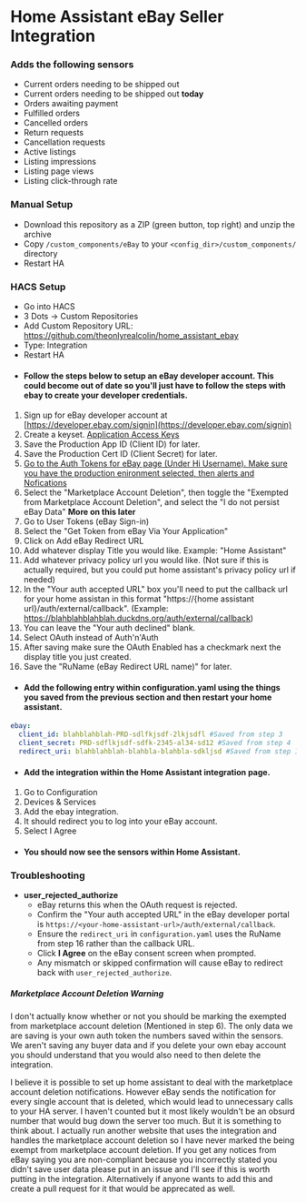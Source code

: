 # Home Assistant eBay Seller Integration


### Adds the following sensors
* Current orders needing to be shipped out
* Current orders needing to be shipped out <strong>today</strong>
* Orders awaiting payment
* Fulfilled orders
* Cancelled orders
* Return requests
* Cancellation requests
* Active listings
* Listing impressions
* Listing page views
* Listing click-through rate

### Manual Setup

* Download this repository as a ZIP (green button, top right) and unzip the archive
* Copy `/custom_components/eBay` to your `<config_dir>/custom_components/` directory
* Restart HA

### HACS Setup
* Go into HACS
* 3 Dots -> Custom Repositories
* Add Custom Repository URL: https://github.com/theonlyrealcolin/home_assistant_ebay
* Type: Integration
* Restart HA

- #### Follow the steps below to setup an eBay developer account. This could become out of date so you'll just have to follow the steps with ebay to create your developer credentials. 
1. Sign up for eBay developer account at [https://developer.ebay.com/signin](https://developer.ebay.com/signin)
2. Create a keyset. [Application Access Keys](https://developer.ebay.com/my/keys)
3. Save the Production App ID (Client ID) for later.
4. Save the Production Cert ID (Client Secret) for later.
5. [Go to the Auth Tokens for eBay page (Under Hi Username). Make sure you have the production enironment selected, then alerts and Nofications](https://developer.ebay.com/my/push?env=production&index=0)
6. Select the "Marketplace Account Deletion", then toggle the "Exempted from Marketplace Account Deletion", and select the "I do not persist eBay Data" <strong>More on this later</strong>
7. Go to User Tokens (eBay Sign-in)
8. Select the "Get Token from eBay Via Your Application"
9. Click on Add eBay Redirect URL
10. Add whatever display Title you would like. Example: "Home Assistant"
11. Add whatever privacy policy url you would like. (Not sure if this is actually required, but you could put home assistant's privacy policy url if needed)
12. In the "Your auth accepted URL" box you'll need to put the callback url for your home assistan in this format "https://{home assistant url}/auth/external/callback". (Example: https://blahblahblahblah.duckdns.org/auth/external/callback)
13. You can leave the "Your auth declined" blank.
14. Select OAuth instead of Auth'n'Auth
15. After saving make sure the OAuth Enabled has a checkmark next the display title you just created.
16. Save the "RuName (eBay Redirect URL name)" for later.

- #### Add the following entry within configuration.yaml using the things you saved from the previous section and then restart your home assistant.

```yaml
ebay:
  client_id: blahblahblah-PRD-sdlfkjsdf-2lkjsdfl #Saved from step 3
  client_secret: PRD-sdflkjsdf-sdfk-2345-al34-sd12 #Saved from step 4
  redirect_uri: blahblahblah-blahbla-blahbla-sdkljsd #Saved from step 16
```

- #### Add the integration within the Home Assistant integration page.
1. Go to Configuration
2. Devices & Services
3. Add the ebay integration.
4. It should redirect you to log into your eBay account.
5. Select I Agree

- #### You should now see the sensors within Home Assistant.


### Troubleshooting

* **user_rejected_authorize**
  * eBay returns this when the OAuth request is rejected.
  * Confirm the "Your auth accepted URL" in the eBay developer portal is `https://<your-home-assistant-url>/auth/external/callback`.
  * Ensure the `redirect_uri` in `configuration.yaml` uses the RuName from step 16 rather than the callback URL.
  * Click **I Agree** on the eBay consent screen when prompted.
  * Any mismatch or skipped confirmation will cause eBay to redirect back with `user_rejected_authorize`.


##### Marketplace Account Deletion Warning
I don't actually know whether or not you should be marking the exempted from marketplace account deletion (Mentioned in step 6). The only data we are saving is your own auth token the numbers saved within the sensors. We aren't saving any buyer data and if you delete your own ebay account you should understand that you would also need to then delete the integration. 


I believe it is possible to set up home assistant to deal with the marketplace account deletion notifications. However eBay sends the notification for every single account that is deleted, which would lead to unnecessary calls to your HA server. I haven't counted but it most likely wouldn't be an obsurd number that would bug down the server too much. But it is something to think about. I actually run another website that uses the integration and handles the marketplace account deletion so I have never marked the being exempt from marketplace account deletion. If you get any notices from eBay saying you are non-compliant because you incorrectly stated you didn't save user data please put in an issue and I'll see if this is worth putting in the integration. Alternatively if anyone wants to add this and create a pull request for it that would be apprecated as well.
